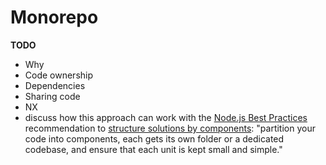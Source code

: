 # Monorepo

**TODO**

- Why
- Code ownership
- Dependencies
- Sharing code
- NX
- discuss how this approach can work with the [Node.js Best Practices](https://github.com/goldbergyoni/nodebestpractices) recommendation to [structure solutions by components](https://github.com/goldbergyoni/nodebestpractices#-11-structure-your-solution-by-components):  "partition your code into components, each gets its own folder or a dedicated codebase, and ensure that each unit is kept small and simple."
